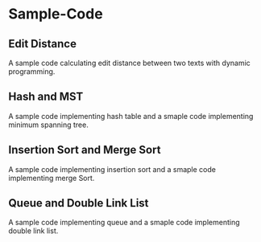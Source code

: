 # Sample-Code

## Edit Distance

A sample code calculating edit distance between two texts with dynamic programming.

## Hash and MST

A sample code implementing hash table and a smaple code implementing minimum spanning tree. 

## Insertion Sort and Merge Sort

A sample code implementing insertion sort and a smaple code implementing merge Sort.

## Queue and Double Link List

A sample code implementing queue and a smaple code implementing double link list.
